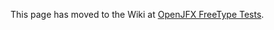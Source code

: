 This page has moved to the Wiki at [OpenJFX FreeType Tests](https://github.com/jgneff/openjdk-freetype/wiki/OpenJFX-FreeType-Tests).
